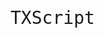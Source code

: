 <!DOCTYPE html>
<html>
<head>
    <link rel="preconnect" href="https://fonts.googleapis.com">
    <link rel="preconnect" href="https://fonts.gstatic.com" crossorigin>
    <link href="https://fonts.googleapis.com/css2?family=IBM+Plex+Mono:ital,wght@0,100;0,200;0,300;0,400;0,500;0,600;0,700;1,100;1,200;1,300;1,400;1,500;1,600;1,700&display=swap" rel="stylesheet">
    <style>
        .custom-header {
            font-family: 'IBM Plex Mono', monospace;
            font-size: 2em;
            font-weight: 500;
        }
    </style>
</head>
<body>
    <h1 class="custom-header">TXScript</h1>
</body>
</html>
